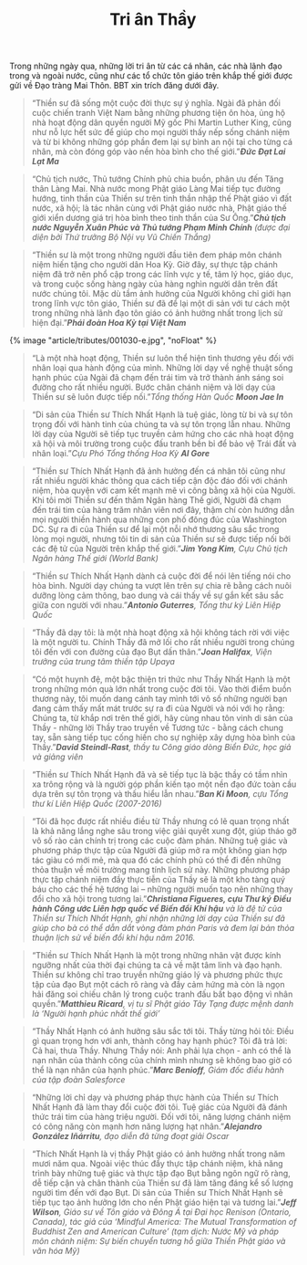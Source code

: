 ﻿---
title: Tri ân Thầy
# author: Notable
---

<p class="editors-preface">Trong những ngày qua, những lời tri ân từ các cá nhân, các nhà lãnh đạo trong và ngoài nước, cũng như các tổ chức tôn giáo trên khắp thế giới được gửi về Đạo tràng Mai Thôn. BBT xin trích đăng dưới đây.</p>

> “Thiền sư đã sống một cuộc đời thực sự ý nghĩa. Ngài đã phản đối cuộc chiến tranh Việt Nam bằng những phương tiện ôn hòa, ủng hộ nhà hoạt động dân quyền người Mỹ gốc Phi Martin Luther King, cũng như nỗ lực hết sức để giúp cho mọi người thấy nếp sống chánh niệm và từ bi không những góp phần đem lại sự bình an nội tại cho từng cá nhân, mà còn đóng góp vào nền hòa bình cho thế giới.”<cite><b>Đức Đạt Lai Lạt Ma</b></cite>

> “Chủ tịch nước, Thủ tướng Chính phủ chia buồn, phân ưu đến Tăng thân Làng Mai. Nhà nước mong Phật giáo Làng Mai tiếp tục đường hướng, tinh thần của Thiền sư trên tinh thần nhập thế Phật giáo vì đất nước, xã hội; là tác nhân cùng với Phật giáo nước nhà, Phật giáo thế giới xiển dương giá trị hòa bình theo tinh thần của Sư Ông.”<cite><b>Chủ tịch nước Nguyễn Xuân Phúc và Thủ tướng Phạm Minh Chính</b> (được đại diện bởi Thứ trưởng Bộ Nội vụ Vũ Chiến Thắng)</cite>

> “Thiền sư là một trong những người đầu tiên đem pháp môn chánh niệm hiến tặng cho người dân Hoa Kỳ. Giờ đây, sự thực tập chánh niệm đã trở nên phổ cập trong các lĩnh vực y tế, tâm lý học, giáo dục, và trong cuộc sống hàng ngày của hàng nghìn người dân trên đất nước chúng tôi. Mặc dù tầm ảnh hưởng của Người không chỉ giới hạn trong lĩnh vực tôn giáo, Thiền sư đã để lại một di sản với tư cách một trong những nhà lãnh đạo tôn giáo có ảnh hưởng nhất trong lịch sử hiện đại.”<cite><b>Phái đoàn Hoa Kỳ tại Việt Nam</b></cite>

{% image "article/tributes/001030-e.jpg", "noFloat" %}

> “Là một nhà hoạt động, Thiền sư luôn thể hiện tình thương yêu đối với nhân loại qua hành động của mình. Những lời dạy về nghệ thuật sống hạnh phúc của Ngài đã chạm đến trái tim và trở thành ánh sáng soi đường cho rất nhiều người. Bước chân chánh niệm và lời dạy của Thiền sư sẽ luôn được tiếp nối.”<cite>Tổng thống Hàn Quốc <b>Moon Jae In</b></cite>

> “Di sản của Thiền sư Thích Nhất Hạnh là tuệ giác, lòng từ bi và sự tôn trọng đối với hành tinh của chúng ta và sự tôn trọng lẫn nhau. Những lời dạy của Người sẽ tiếp tục truyền cảm hứng cho các nhà hoạt động xã hội và môi trường trong cuộc đấu tranh bền bỉ để bảo vệ Trái đất và nhân loại.”<cite>Cựu Phó Tổng thống Hoa Kỳ <b>Al Gore</b></cite>

> “Thiền sư Thích Nhất Hạnh đã ảnh hưởng đến cá nhân tôi cũng như rất nhiều người khác thông qua cách tiếp cận độc đáo đối với chánh niệm, hòa quyện với cam kết mạnh mẽ vì công bằng xã hội của Người. Khi tôi mời Thiền sư đến thăm Ngân hàng Thế giới, Người đã chạm đến trái tim của hàng trăm nhân viên nơi đây, thậm chí còn hướng dẫn mọi người thiền hành qua những con phố đông đúc của Washington DC. Sự ra đi của Thiền sư để lại một nỗi nhớ thương sâu sắc trong lòng mọi người, nhưng tôi tin di sản của Thiền sư sẽ được tiếp nối bởi các đệ tử của Người trên khắp thế giới.”<cite><b>Jim Yong Kim</b>, Cựu Chủ tịch Ngân hàng Thế giới (World Bank)</cite>

> “Thiền sư Thích Nhất Hạnh dành cả cuộc đời để nói lên tiếng nói cho hòa bình. Người dạy chúng ta vượt lên trên sự chia rẽ bằng cách nuôi dưỡng lòng cảm thông, bao dung và cái thấy về sự gắn kết sâu sắc giữa con người với nhau.”<cite><b>Antonio Guterres</b>, Tổng thư ký Liên Hiệp Quốc</cite>

> “Thầy đã dạy tôi: là một nhà hoạt động xã hội không tách rời với việc là một người tu. Chính Thầy đã mở lối cho rất nhiều người trong chúng tôi đến với con đường của đạo Bụt dấn thân.”<cite><b>Joan Halifax</b>, Viện trưởng của trung tâm thiền tập Upaya</cite>

> “Có một huynh đệ, một bậc thiện tri thức như Thầy Nhất Hạnh là một trong những món quà lớn nhất trong cuộc đời tôi. Vào thời điểm buồn thương này, tôi muốn dang cánh tay mình tới vô số những người bạn đang cảm thấy mất mát trước sự ra đi của Người và nói với họ rằng: Chúng ta, từ khắp nơi trên thế giới, hãy cùng nhau tôn vinh di sản của Thầy - những lời Thầy trao truyền về Tương tức - bằng cách chung tay, sẵn sàng tiếp tục cống hiến cho sự nghiệp xây dựng hòa bình của Thầy.”<cite><b>David Steindl-Rast</b>, thầy tu Công giáo dòng Biển Đức, học giả và giảng viên</cite>

> “Thiền sư Thích Nhất Hạnh đã và sẽ tiếp tục là bậc thầy có tầm nhìn xa trông rộng và là người góp phần kiến tạo một nền đạo đức toàn cầu dựa trên sự tôn trọng và thấu hiểu lẫn nhau.”<cite><b>Ban Ki Moon</b>, cựu Tổng thư kí Liên Hiệp Quốc (2007-2016)</cite>

> “Tôi đã học được rất nhiều điều từ Thầy nhưng có lẽ quan trọng nhất là khả năng lắng nghe sâu trong việc giải quyết xung đột, giúp tháo gỡ vô số rào cản chính trị trong các cuộc đàm phán. Những tuệ giác và phương pháp thực tập của Người đã giúp mở ra một không gian hợp tác giàu có mới mẻ, mà qua đó các chính phủ có thể đi đến những thỏa thuận về môi trường mang tính lịch sử này. Những phương pháp thực tập chánh niệm đầy thực tiễn của Thầy sẽ là một kho tàng quý báu cho các thế hệ tương lai – những người muốn tạo nên những thay đổi cho xã hội trong tương lai.”<cite><b>Christiana Figueres, cựu Thư ký Điều hành Công ước Liên hợp quốc về Biến đổi Khí hậu</b> và là đệ tử của Thiền sư Thích Nhất Hạnh, ghi nhận những lời dạy của Thiền sư đã giúp cho bà có thể dẫn dắt vòng đàm phán Paris và đem lại bản thỏa thuận lịch sử về biến đổi khí hậu năm 2016.</cite>

> “Thiền sư Thích Nhất Hạnh là một trong những nhân vật được kính ngưỡng nhất của thời đại chúng ta cả về mặt tâm linh và đạo hạnh. Thiền sư không chỉ trao truyền những giáo lý và phương phức thực tập của đạo Bụt một cách rõ ràng và đầy cảm hứng mà còn là ngọn hải đăng soi chiếu chân lý trong cuộc tranh đấu bất bạo động vì nhân quyền.”<cite><b>Matthieu Ricard</b>, vị tu sĩ Phật giáo Tây Tạng được mệnh danh là ‘Người hạnh phúc nhất thế giới’</cite>

> “Thầy Nhất Hạnh có ảnh hưởng sâu sắc tới tôi. Thầy từng hỏi tôi: Điều gì quan trọng hơn với anh, thành công hay hạnh phúc? Tôi đã trả lời: Cả hai, thưa Thầy. Nhưng Thầy nói: Anh phải lựa chọn - anh có thể là nạn nhân của thành công của chính mình nhưng sẽ không bao giờ có thể là nạn nhân của hạnh phúc.”<cite><b>Marc Benioff</b>, Giám đốc điều hành của tập đoàn Salesforce</cite>

> “Những lời chỉ dạy và phương pháp thực hành của Thiền sư Thích Nhất Hạnh đã làm thay đổi cuộc đời tôi. Tuệ giác của Người đã đánh thức trái tim của hàng triệu người. Đối với tôi, năng lượng chánh niệm có công năng còn mạnh hơn năng lượng hạt nhân.”<cite><b>Alejandro González Iñárritu</b>, đạo diễn đã từng đoạt giải Oscar</cite>

> “Thích Nhất Hạnh là vị thầy Phật giáo có ảnh hưởng nhất trong năm mươi năm qua. Ngoài việc thúc đẩy thực tập chánh niệm, khả năng trình bày những tuệ giác và thực tập đạo Bụt bằng ngôn ngữ rõ ràng, dễ tiếp cận và chân thành của Thiền sư đã làm tăng đáng kể số lượng người tìm đến với đạo Bụt. Di sản của Thiền sư Thích Nhất Hạnh sẽ tiếp tục tạo ảnh hưởng lớn cho nền Phật giáo hiện tại và tương lai.”<cite><b>Jeff Wilson</b>, Giáo sư về Tôn giáo và Đông Á tại Đại học Renison (Ontario, Canada), tác giả của ‘Mindful America: The Mutual Transformation of Buddhist Zen and American Culture’ (tạm dịch: Nước Mỹ và pháp môn chánh niệm: Sự biến chuyển tương hỗ giữa Thiền Phật giáo và văn hóa Mỹ)</cite>

